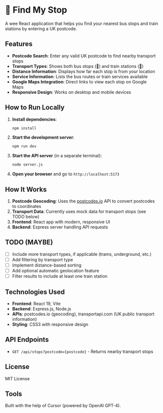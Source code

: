 # 🚌 Find My Stop

A wee React application that helps you find your nearest bus stops and train stations by entering a UK postcode.

## Features

- **Postcode Search**: Enter any valid UK postcode to find nearby transport stops
- **Transport Types**: Shows both bus stops (🚌) and train stations (🚆)
- **Distance Information**: Displays how far each stop is from your location
- **Service Information**: Lists the bus routes or train services available
- **Google Maps Integration**: Direct links to view each stop on Google Maps
- **Responsive Design**: Works on desktop and mobile devices

## How to Run Locally

1. **Install dependencies**:
   ```bash
   npm install
   ```

2. **Start the development server**:
   ```bash
   npm run dev
   ```

3. **Start the API server** (in a separate terminal):
   ```bash
   node server.js
   ```

4. **Open your browser** and go to `http://localhost:5173`

## How It Works

1. **Postcode Geocoding**: Uses the [postcodes.io](https://postcodes.io/) API to convert postcodes to coordinates
2. **Transport Data**: Currently uses mock data for transport stops (see TODO below)
3. **Frontend**: React app with modern, responsive UI
4. **Backend**: Express server handling API requests

## TODO (MAYBE)

- [ ] Include more transport types, if applicable (trams, underground, etc.)
- [ ] Add filtering by transport type
- [ ] Implement distance-based sorting
- [ ] Add optional automatic geolocation feature
- [ ] Filter results to include at least one train station

## Technologies Used

- **Frontend**: React 19, Vite
- **Backend**: Express.js, Node.js
- **APIs**: postcodes.io (geocoding), transportapi.com (UK public transport information)
- **Styling**: CSS3 with responsive design

## API Endpoints

- `GET /api/stops?postcode={postcode}` - Returns nearby transport stops

## License

MIT License

## Tools
Built with the help of Cursor (powered by OpenAI GPT-4).
